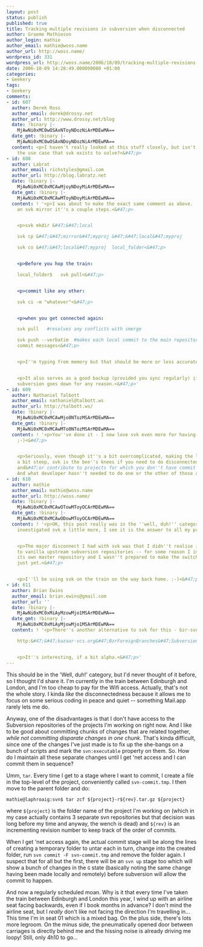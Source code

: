 ```yaml
---
layout: post
status: publish
published: true
title: Tracking multiple revisions in subversion when disconnected
author: Graeme Mathieson
author_login: mathie
author_email: mathie@woss.name
author_url: http://woss.name/
wordpress_id: 331
wordpress_url: http://woss.name/2006/10/09/tracking-multiple-revisions-in-subversion-when-disconnected/
date: 2006-10-09 14:28:49.000000000 +01:00
categories:
- Geekery
tags:
- Geekery
comments:
- id: 607
  author: Derek Ross
  author_email: derek@drossy.net
  author_url: http://www.drossy.net/blog
  date: !binary |-
    MjAwNi0xMC0wOSAxNToyNDozNiArMDEwMA==
  date_gmt: !binary |-
    MjAwNi0xMC0wOSAxNDoyNDozNiArMDEwMA==
  content: <p>I haven't really looked at this stuff closely, but isn't this basically
    the use case that svk exists to solve?<&#47;p>
- id: 608
  author: Labrat
  author_email: richstyles@gmail.com
  author_url: http://blog.labratz.net
  date: !binary |-
    MjAwNi0xMC0xMCAwMjoyNDoyMiArMDEwMA==
  date_gmt: !binary |-
    MjAwNi0xMC0xMCAwMToyNDoyMiArMDEwMA==
  content: ! '<p>I was about to make the exact same comment as above.  Once you have
    an svk mirror it''s a couple steps.<&#47;p>


    <p>svk mkdir &#47;&#47;local

    svk cp &#47;&#47;mirror&#47;myproj &#47;&#47;local&#47;myproj

    svk co &#47;&#47;local&#47;myproj  local_folder<&#47;p>


    <p>Before you hop the train:

    local_folder$   svk pull<&#47;p>


    <p>commit like any other:

    svk ci -m "whatever"<&#47;p>


    <p>when you get connected again:

    svk pull   #resolves any conflicts with smerge

    svk push --verbatim  #makes each local commit to the main repository, with individual
    commit messages<&#47;p>


    <p>I''m typing from memory but that should be more or less accurate.<&#47;p>


    <p>It also serves as a good backup (provided you sync regularly) if your main
    subversion goes down for any reason.<&#47;p>'
- id: 609
  author: Nathaniel Talbott
  author_email: nathaniel@talbott.ws
  author_url: http://talbott.ws/
  date: !binary |-
    MjAwNi0xMC0xMCAwMjo0NTozMSArMDEwMA==
  date_gmt: !binary |-
    MjAwNi0xMC0xMCAwMTo0NTozMSArMDEwMA==
  content: ! '<p>You''ve done it - I now love svk even more for having seen an alternative
    ;-)<&#47;p>


    <p>Seriously, even though it''s a bit overcomplicated, making the learning curve
    a bit steep, svk is the bee''s knees if you need to do disconnected development
    and&#47;or contribute to projects for which you don''t have commit privileges.
    And what developer hasn''t needed to do one or the other of those at some point?<&#47;p>'
- id: 610
  author: mathie
  author_email: mathie@woss.name
  author_url: http://woss.name/
  date: !binary |-
    MjAwNi0xMC0xMCAwOTowMToyOCArMDEwMA==
  date_gmt: !binary |-
    MjAwNi0xMC0xMCAwODowMToyOCArMDEwMA==
  content: ! '<p>OK, this post really was in the ''well, duh!'' category!  Yes, having
    investigated svk a little more, I see it is the answer to all my problems.  Oops.<&#47;p>


    <p>The major disconnect I had with svk was that I didn''t realise it talked directly
    to vanilla upstream subversion repositories -- for some reason I imagined it had
    its own master repository and I wasn''t prepared to make the switch from subversion
    just yet.<&#47;p>


    <p>I''ll be using svk on the train on the way back home. :-)<&#47;p>'
- id: 611
  author: Brian Ewins
  author_email: brian.ewins@gmail.com
  author_url: ''
  date: !binary |-
    MjAwNi0xMC0xMiAyMzowMjo1MSArMDEwMA==
  date_gmt: !binary |-
    MjAwNi0xMC0xMiAyMjowMjo1MSArMDEwMA==
  content: ! '<p>There''s another alternative to svk for this - bzr-svn:

    http:&#47;&#47;bazaar-vcs.org&#47;BzrForeignBranches&#47;Subversion<&#47;p>


    <p>It''s interesting, if a bit alpha.<&#47;p>'
---
```

This should be in the 'Well, duh!' category, but I'd never thought of it before, so I thought I'd share it.  I'm currently in the train between Edinburgh and London, and I'm too cheap to pay for the Wifi access.  Actually, that's not the whole story.  I kinda *like* the disconnectedness because it allows me to focus on some serious coding in peace and quiet -- something Mail.app rarely lets me do.

Anyway, one of the disadvantages is that I don't have access to the Subversion repositories of the projects I'm working on right now.  And I like to be good about committing chunks of changes that are related together, *while not committing disparate changes in one chunk*.  That's kinda difficult, since one of the changes I've just made is to fix up the she-bangs on a bunch of scripts and mark the `svn:executable` property on them.  So.  How do I maintain all these separate changes until I get 'net access and I can commit them in sequence?

Umm, `tar`.  Every time I get to a stage where I want to commit, I create a file in the top-level of the project, conveniently called `svn-commit.tmp`.  I then move to the parent folder and do:

    mathie@laphroaig:svn$ tar zcf ${project}-r${rev}.tar.gz ${project}

where `${project}` is the folder name of the project I'm working on (which in my case actually contains 3 separate svn repositories but that decision was long before my time and anyway, the wench is dead) and `${rev}` is an incrementing revision number to keep track of the order of commits.

When I get 'net access again, the actual commit stage will be along the lines of creating a temporary folder to untar each in turn, change into the created folder, run `svn commit -F svn-commit.tmp` and remove the folder again.  I suspect that for all but the first, there will be an `svn up` stage too which will show a bunch of changes in the `G` state (basically noting the same change having been made locally and remotely) before subversion will allow the commit to happen.

And now a regularly scheduled moan.  Why is it that every time I've taken the train between Edinburgh and London this year, I wind up with an airline seat facing backwards, even if I book months in advance?  I don't mind the airline seat, but I *really* don't like not facing the direction I'm travelling in...  This time I'm in seat 01 which is a mixed bag.  On the plus side, there's lots more legroom.  On the minus side, the pneumatically opened door between carriages is directly behind me and the hissing noise is already driving me loopy!  Still, only 4h10 to go...
